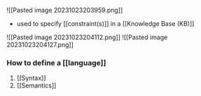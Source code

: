 ![[Pasted image 20231023203959.png]]
- used to specify [[constraint(s)]] in a [[Knowledge Base (KB)]]

![[Pasted image 20231023204112.png]]
![[Pasted image 20231023204127.png]]


### How to define a [[language]]
1. [[Syntax]]
2. [[Semantics]]